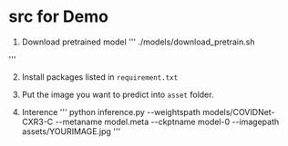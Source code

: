 # src for Demo

1. Download pretrained model
'''
./models/download_pretrain.sh

'''

2. Install packages listed in `requirement.txt`

3. Put the image you want to predict into `asset` folder. 


4. Interence
'''
python inference.py --weightspath models/COVIDNet-CXR3-C --metaname model.meta --ckptname model-0 --imagepath assets/YOURIMAGE.jpg 
'''



